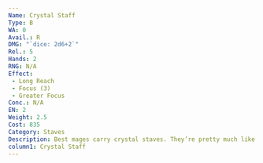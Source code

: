 ```yaml
---
Name: Crystal Staff
Type: B
WA: 0
Avail.: R
DMG: "`dice: 2d6+2`"
Rel.: 5
Hands: 2
RNG: N/A
Effect:
 - Long Reach
 - Focus (3)
 - Greater Focus
Conc.: N/A
EN: 2
Weight: 2.5
Cost: 835
Category: Staves
Description: Best mages carry crystal staves. They’re pretty much like regular staves but they have gemstones at the top of ‘em, embedded in the wood. Thing about the gem is it has to be perfect. If the gem has even one crack or imperfection, ya risk an explosion or somethin’ of the like. They’re worth it though. Am- plifies magic like nothin’ else
column1: Crystal Staff
---
```

